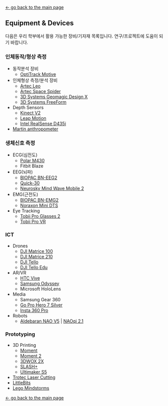 [← go back to the main page](https://HandongHCI.github.io)

## Equipment & Devices

다음은 우리 학부에서 활용 가능한 장비/기자재 목록입니다. 연구/프로젝트에 도움이 되기 바랍니다.

### 인체동작/형상 측정
- 동작분석 장비
	- [OptiTrack Motive](https://optitrack.com/products/motive/)
- 인체형상 측정/분석 장비
	- [Artec Leo](https://www.artec3d.com/portable-3d-scanners/artec-leo)
	- [Artec Space Spider](https://www.artec3d.com/portable-3d-scanners/artec-spider)
	- [3D Systems Geomagic Design X](https://www.3dsystems.com/software/geomagic-design-x)
	- [3D Systems FreeForm](https://www.3dsystems.com/software/geomagic-freeform)
- Depth Sensors
	- [Kinect V2](https://developer.microsoft.com/en-us/windows/kinect)
	- [Leap Motion](https://www.leapmotion.com/)
	- [Intel RealSense D435i](https://www.intelrealsense.com/depth-camera-d435i/)
- [Martin anthropometer](http://www.seedtech.co.kr/shop/item.php?it_id=1455198141)

### 생체신호 측정
- ECG(심전도)
	- [Polar M430](https://www.polar.com/en/products/sport/M430-gps-running-watch)
	- Fitbit Blaze
- EEG(뇌파)
	- [BIOPAC BN-EEG2](https://www.biopac.com/product/bionomadix-2ch-wireless-eeg-amplifier/)
	- [Quick-30](https://www.cognionics.net/quick-30)
	- [Neurosky Mind Wave Mobile 2](https://store.neurosky.com/pages/mindwave)
- EMG(근전도)
	- [BIOPAC BN-EMG2](https://www.biopac.com/product/bionomadix-2ch-wireless-emg-amplifier/)
	- [Noraxon Mini DTS](https://www.noraxon.com/our-products/mini-dts/)
- Eye Tracking
	- [Tobii Pro Glasses 2](https://www.tobiipro.com/product-listing/tobii-pro-glasses-2/)
	- [Tobii Pro VR](https://www.tobiipro.com/product-listing/vr-integration/)

### ICT
- Drones
	- [DJI Matrice 100](https://www.dji.com/matrice100)
	- [DJI Matrice 210](https://www.dji.com/matrice-200-series)
	- [DJI Tello](https://www.ryzerobotics.com/kr/tello)
	- [DJI Tello Edu](https://www.ryzerobotics.com/kr/tello-edu)
- AR/VR
	- [HTC Vive](https://www.vive.com/ca/product/)
	- [Samsung Odyssey](https://www.samsung.com/us/computing/computing-accessories/computers/xe800zaa-hc1us-xe800zaa-hc1us/)
	- Microsoft HoloLens
- Media
	- Samsung Gear 360
	- [Go Pro Hero 7 Silver](https://shop.gopro.com/cameras/hero7-silver/CHDHC-601-master.html)
	- [Insta 360 Pro](https://www.insta360.com/product/insta360-pro/)
- Robots
	- [Aldebaran NAO V5](https://www.softbankrobotics.com/us/NAO) | [NAOqi 2.1](http://doc.aldebaran.com/2-1/index.html)

### Prototyping
- 3D Printing
	- [Moment](https://www.moment.co.kr/moment)
	- [Moment 2](https://www.moment.co.kr/moment-2)
	- [3DWOX 2X](https://3dprinter.sindoh.com/en/product/2x)
	- [SLASH+](https://www.uniz.com/us_en/page/3d-printers-slashplus)
	- [Ultimaker S5](https://ultimaker.com/en/products/ultimaker-s5)
- [Trotec Laser Cutting](https://www.troteclaser.com/en/laser-machines/laser-engravers-speedy-series/)
- [LittleBits](https://littlebits.com/)
- [Lego Mindstorms](https://education.lego.com/en-us/shop/mindstorms-ev3)




[← go back to the main page](https://HandongHCI.github.io)